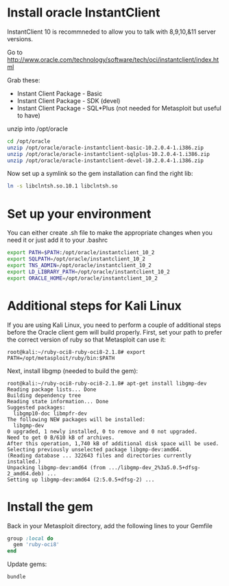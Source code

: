 # Install oracle InstantClient


InstantClient 10 is recommneded to allow you to talk with 8,9,10,&11 server versions.

Go to http://www.oracle.com/technology/software/tech/oci/instantclient/index.html

Grab these:
* Instant Client Package - Basic
* Instant Client Package - SDK (devel)
* Instant Client Package - SQL*Plus (not needed for Metasploit but useful to have)

unzip into /opt/oracle
```sh
cd /opt/oracle
unzip /opt/oracle/oracle-instantclient-basic-10.2.0.4-1.i386.zip
unzip /opt/oracle/oracle-instantclient-sqlplus-10.2.0.4-1.i386.zip
unzip /opt/oracle/oracle-instantclient-devel-10.2.0.4-1.i386.zip
```

Now set up a symlink so the gem installation can find the right lib:
```sh
ln -s libclntsh.so.10.1 libclntsh.so
```
# Set up your environment

You can either create .sh file to make the appropriate changes when you need it or just add it to your .bashrc

```sh
export PATH=$PATH:/opt/oracle/instantclient_10_2
export SQLPATH=/opt/oracle/instantclient_10_2
export TNS_ADMIN=/opt/oracle/instantclient_10_2
export LD_LIBRARY_PATH=/opt/oracle/instantclient_10_2
export ORACLE_HOME=/opt/oracle/instantclient_10_2
```

# Additional steps for Kali Linux

If you are using Kali Linux, you need to perform a couple of additional steps before the Oracle client gem will build properly. First, set your path to prefer the correct version of ruby so that Metasploit can use it:
```
root@kali:~/ruby-oci8-ruby-oci8-2.1.8# export PATH=/opt/metasploit/ruby/bin:$PATH
```

Next, install libgmp (needed to build the gem):
```
root@kali:~/ruby-oci8-ruby-oci8-2.1.8# apt-get install libgmp-dev
Reading package lists... Done
Building dependency tree
Reading state information... Done
Suggested packages:
  libgmp10-doc libmpfr-dev
The following NEW packages will be installed:
  libgmp-dev
0 upgraded, 1 newly installed, 0 to remove and 0 not upgraded.
Need to get 0 B/610 kB of archives.
After this operation, 1,740 kB of additional disk space will be used.
Selecting previously unselected package libgmp-dev:amd64.
(Reading database ... 322643 files and directories currently installed.)
Unpacking libgmp-dev:amd64 (from .../libgmp-dev_2%3a5.0.5+dfsg-2_amd64.deb) ...
Setting up libgmp-dev:amd64 (2:5.0.5+dfsg-2) ...
```

# Install the gem

Back in your Metasploit directory, add the following lines to your Gemfile
```ruby
group :local do
  gem 'ruby-oci8'
end
```

Update gems:
```sh
bundle
```
